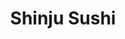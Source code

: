 ---
layout: place
title: Shinju Sushi
permalink: /illinois/chicago/shinju-sushi.html
stateAbbr: IL
stateName: Illinois
cityName: Chicago
seo:
  type: restaurant
  links: http://www.shinjusushichicago.com/
place_id: ChIJmU3XOWwpDogRxlrGyntgjao
photos:
  - name: >-
      places/ChIJmU3XOWwpDogRxlrGyntgjao/photos/AeeoHcJX21JWJhUFDFWnOXI-wERZ5GBdVH3rNC4bSFHQGdSjO8p149tK9f7VxCPXGESJhQdjZhzzD7APwDiHp6SbDRSn0WY8a5ACsO3-FSbKGd8FsbcwQQr1juXTEiEMnph0VolGYt1-zQ7BmJtBHffpOc10L3y5tDa1a-0jO3rrPFOGSEeexv2wPJxi4NqxJt_JGZ7l1Dtfdt-oBgDBgb4duPwlg3dmbCr_2FAp-VVq1LJQj23DKcqWzyCyPJbNw3_HgI2YQAKKi_J2YCwWYm6DkwCn6WPPpjXwvgIKgu1rQwcJqT1RRCUaBKVL59vXkyTlCoFVjnPE0KXGIGjxnpAIKtfZQHbX5zjcbqzU3LltT-hpa8sAURZoO3UCynC7O6AxGoeFqyDOXcAjFhDzYTif1S5DFqxUZlyUsHj1GdRTEPM
    widthPx: 4800
    heightPx: 3202
    authorAttributions:
      - displayName: John Schmoeger Realtor
        uri: https://maps.google.com/maps/contrib/112040253441129691396
        photoUri: >-
          https://lh3.googleusercontent.com/a-/ALV-UjUA6VnEfwDlrcmtjKreeCB9ni5O5MmqSw7RM675_RIltG-IhhTUIA=s100-p-k-no-mo
    flagContentUri: >-
      https://www.google.com/local/imagery/report/?cb_client=maps_api_places.places_api&image_key=!1e10!2sCIHM0ogKEICAgIDExe_0GA&hl=en-US
    googleMapsUri: >-
      https://www.google.com/maps/place//data=!3m4!1e2!3m2!1sCIHM0ogKEICAgIDExe_0GA!2e10!4m2!3m1!1s0x880e296c39d74d99:0xaa8d607bcac65ac6
  - name: >-
      places/ChIJmU3XOWwpDogRxlrGyntgjao/photos/AeeoHcJN3-HyB_Q4IvZ3A19w4JMBn9fZzUL0DmbupJxNO8SbNa1nn2IshEHl64N0rMWYjCz0FL8DuQ0cdYF0o8u462LAawemrPqYNp8JXZ-bAeyWLNLMr4OpOoxH4kpHPt7Rg42abf0SGoTkYyrUe9wS5789eY2bmqSd3Ig8qzTAgnIxJLUvlInHvK4-ni1Rre83fQg8EQjMmTL_u6lBDSU2QmKozUa1qYKNAwy9emPkW2yqQ-Lw-WZqh4hvfjxwAvokDp7CUS77pGxNWJPMHOQDJCRia89eZejnBBAwWn44UP_K3Q
    widthPx: 4272
    heightPx: 2856
    authorAttributions:
      - displayName: Shinju Sushi
        uri: https://maps.google.com/maps/contrib/105477812301899240797
        photoUri: >-
          https://lh3.googleusercontent.com/a/ACg8ocIB-7G7f1baML8GV5IniO1skULRZZxH_-GfQlogQw7ZrCCb_A=s100-p-k-no-mo
    flagContentUri: >-
      https://www.google.com/local/imagery/report/?cb_client=maps_api_places.places_api&image_key=!1e10!2sAF1QipN3odhaC3bWgLnEdH0GbeCwr_5E5NJy-2jAQe1A&hl=en-US
    googleMapsUri: >-
      https://www.google.com/maps/place//data=!3m4!1e2!3m2!1sAF1QipN3odhaC3bWgLnEdH0GbeCwr_5E5NJy-2jAQe1A!2e10!4m2!3m1!1s0x880e296c39d74d99:0xaa8d607bcac65ac6
  - name: >-
      places/ChIJmU3XOWwpDogRxlrGyntgjao/photos/AeeoHcLzJMENvMryJKC-C8GVQHOVjCZvMei7Ahgn-HFfYCLweZNR6qJECXvNeUIOrO1umQspb8_WRI2yzIYT03DxmPbjx2sKKUmrfe4w4b0jLBtzxxTmgchtv43V9yjyGv9yE-EXfPt2LEhyX3GMWhnqam9g3q2duQnRYVXSwGTJ4BuYDZ_zie9-uEK9n-ntrYu9zD9ARF4FnwessR7lOSoC2vq78vh4FIhEVuxykzZfcQ4a_pc6o1ZpJow4TJ3UIAxcNt1Z3cnvI3f3H24vcOXK9QFainUE6LlWAY2JaH3IyiVknx7-YTufIwslbRIj2m1gt3Sz-U20LcIQx8vSoQppzIZKPp6rUS383G9AAbKqUFWAVEmZ8yYE3NSDdhOiqOjGKQq6xyzAIBQTTOD5QYBPsWlvzkb5eDfLqij4hs54EvAlbd-RyDdtrFSbOo9TmL2T
    widthPx: 3024
    heightPx: 3024
    authorAttributions:
      - displayName: Ryan Kent
        uri: https://maps.google.com/maps/contrib/116331595036461309833
        photoUri: >-
          https://lh3.googleusercontent.com/a-/ALV-UjWBJS_wdbZXCFVhy4PrQEJVYawHQ-yseDaXXSeCk5Gd2X39MnQ=s100-p-k-no-mo
    flagContentUri: >-
      https://www.google.com/local/imagery/report/?cb_client=maps_api_places.places_api&image_key=!1e10!2sCIABIhAGbwPTExKpWme19SIABfbf&hl=en-US
    googleMapsUri: >-
      https://www.google.com/maps/place//data=!3m4!1e2!3m2!1sCIABIhAGbwPTExKpWme19SIABfbf!2e10!4m2!3m1!1s0x880e296c39d74d99:0xaa8d607bcac65ac6
  - name: >-
      places/ChIJmU3XOWwpDogRxlrGyntgjao/photos/AeeoHcIxTuWGdzS8HA4-1t6bdwXD_GL_kTcKGs2NHHLmRO_ZnxoygP87wAe2SeqVkAloY0rVGHDRAc2a2q37yZ7HuldrrCU0riJgSx8xxULgHqK9ruMXseghJRNNUR9gu6aiQi2bmGQlmGTCar1NAxJdd-vwugCQrG0JwiHUeKmGGlEpc--aKjJOiMUl_GjdQEAp13GH52YoKB1Yn4TbB9sYqOBU_UhAnTbCxgFPf7wqMqW3rqEdziecnOZo_F3Juw8d8dGU5bpLNTJWVlswwAQD1Ls8CcxoTC9TF1RwiatRBdljd4DMtzVmQ7M3aiW3NL3TK7v-j-k5k8lb3lJWID-HjOxdXLZF5MNn0FNdEhljKZluWAgyIsfqz3jSKvnJco3PDt6P7hMaFufMRHXI4f84LzNU_DZtWEYJFNMy-XzMiwEOaQ
    widthPx: 3096
    heightPx: 4128
    authorAttributions:
      - displayName: Mona bradford
        uri: https://maps.google.com/maps/contrib/109541650210483434290
        photoUri: >-
          https://lh3.googleusercontent.com/a/ACg8ocKuw0TcNXjBfAcNDF24885FNHnP1ALPxehh-zrTC57546ZhLQ=s100-p-k-no-mo
    flagContentUri: >-
      https://www.google.com/local/imagery/report/?cb_client=maps_api_places.places_api&image_key=!1e10!2sCIHM0ogKEICAgICz2KOPPg&hl=en-US
    googleMapsUri: >-
      https://www.google.com/maps/place//data=!3m4!1e2!3m2!1sCIHM0ogKEICAgICz2KOPPg!2e10!4m2!3m1!1s0x880e296c39d74d99:0xaa8d607bcac65ac6
  - name: >-
      places/ChIJmU3XOWwpDogRxlrGyntgjao/photos/AeeoHcJ01F6mbBk40tgiEGobpHfhv_qMSKezWtR300FTYepjqQiIkEbnPFFYIFqbwuY9_12SQdZ1TKwgv5ubEzYXilclMP-34epqGStwwVm91zZIFIHr1qb7Z_myxBcLHRPLzvEcqLTCiBjl-B_TN9dN0yJQcJgXU05jVnVbxIQrBMAPkOdwRzW5MpF3xEcC7ruyvGP3Bdj47LVd17I8V2_Ob5uKDCdZQXTC2_ADwPG5XUjAIIi-KlQubZ2aLsrauYXI-lt3J7SvvH6PDNL69_N7DeTz14XaoUcYDrOeLOeLsvbxc0FywLxkduwCiF0Y2Wq9LjUH1w5bw-M5QYruXlECop6TToHnrqhJsnkTpjYt7TKNknPKQxN2HXzdkAhjCpItBZ7FV_eJHZLDNdmfiwshjSRQZiEQKXP03rO0a7loQ6g04FU
    widthPx: 4000
    heightPx: 2252
    authorAttributions:
      - displayName: Zcarlet Diaz
        uri: https://maps.google.com/maps/contrib/117499985294705220339
        photoUri: >-
          https://lh3.googleusercontent.com/a-/ALV-UjWFfhYcFcFUUBECE-M1Nftzz5LrB1-YDUzxQbFpAMZs_fZOFBc=s100-p-k-no-mo
    flagContentUri: >-
      https://www.google.com/local/imagery/report/?cb_client=maps_api_places.places_api&image_key=!1e10!2sCIHM0ogKEICAgIDyu7_4hwE&hl=en-US
    googleMapsUri: >-
      https://www.google.com/maps/place//data=!3m4!1e2!3m2!1sCIHM0ogKEICAgIDyu7_4hwE!2e10!4m2!3m1!1s0x880e296c39d74d99:0xaa8d607bcac65ac6
  - name: >-
      places/ChIJmU3XOWwpDogRxlrGyntgjao/photos/AeeoHcKztTBeendMlbtGtYUYWBhf1NbL7-WLWqfLFhJj8rwoaI_UATsg_xRC4fjT6sSbEn2b0t4Ukn5dIF4JzeoAOOoryWJhlAxklDWSx1EWS6JYYDDvpoKmGIE5oiI_VtMA8BCsLDoY-l5T6NVV6DQwHts0DBL0iwxBbkhTN9nMMC5hh7MeAD41XHizI1AeXdqTTaq3LJUy5jyEaf35zCtgjiYh9IhIeB7N3xpZZ2nKra--m7EFY1cgNVSZZKQ25l7IPlymM42MznVExMwb_KFGiWJmy4RyhR04DISL0qahRztaqA
    widthPx: 2160
    heightPx: 2880
    authorAttributions:
      - displayName: Shinju Sushi
        uri: https://maps.google.com/maps/contrib/105477812301899240797
        photoUri: >-
          https://lh3.googleusercontent.com/a/ACg8ocIB-7G7f1baML8GV5IniO1skULRZZxH_-GfQlogQw7ZrCCb_A=s100-p-k-no-mo
    flagContentUri: >-
      https://www.google.com/local/imagery/report/?cb_client=maps_api_places.places_api&image_key=!1e10!2sAF1QipMrAtSAD2rysTX4V4gzT2jC322cmrLXH6D3k9Xk&hl=en-US
    googleMapsUri: >-
      https://www.google.com/maps/place//data=!3m4!1e2!3m2!1sAF1QipMrAtSAD2rysTX4V4gzT2jC322cmrLXH6D3k9Xk!2e10!4m2!3m1!1s0x880e296c39d74d99:0xaa8d607bcac65ac6
  - name: >-
      places/ChIJmU3XOWwpDogRxlrGyntgjao/photos/AeeoHcIxOb5CLB8GireuWS8De3vXGRJtdMmQ3IEcv9llO_UOa35sQ_fIq1npFDt_YgjPxil1I5RyBzi6TwnQwB86diHsPmvjIOkDwJCTF4EepJzeputzfDwyuGahPnvNhADhTx8n51_MKtab_2WCNoRidkCdKQGo_oUgpoJPpeYCmXyZmR7P6-5HjHiOlAWVJROnHvcjD89wAk4wzJftIlcY8eeegT-ngtiJwgsCWk_nZeaFH5PMNGlsVaBrAmfe9U1ct_eO252OSuEAEhmozmF_3bVL0vDmRMEhNHHYk7I1X6PE0Q
    widthPx: 4096
    heightPx: 2736
    authorAttributions:
      - displayName: Shinju Sushi
        uri: https://maps.google.com/maps/contrib/105477812301899240797
        photoUri: >-
          https://lh3.googleusercontent.com/a/ACg8ocIB-7G7f1baML8GV5IniO1skULRZZxH_-GfQlogQw7ZrCCb_A=s100-p-k-no-mo
    flagContentUri: >-
      https://www.google.com/local/imagery/report/?cb_client=maps_api_places.places_api&image_key=!1e10!2sAF1QipPNafQ-dmGg-loUPCy_-TAB75CT8XEQys76vQLi&hl=en-US
    googleMapsUri: >-
      https://www.google.com/maps/place//data=!3m4!1e2!3m2!1sAF1QipPNafQ-dmGg-loUPCy_-TAB75CT8XEQys76vQLi!2e10!4m2!3m1!1s0x880e296c39d74d99:0xaa8d607bcac65ac6
  - name: >-
      places/ChIJmU3XOWwpDogRxlrGyntgjao/photos/AeeoHcJNfnP6XbEAyg6QurO5rGIifxQsXtJrjwXZ7vyiMQFd2nQG7ueo6z6zU_ZnHxwnLO41hpXSs_aOWYGC5ngcT9kqsoY_BNN-kDycESut523lGvwB5ErBkbU-2rnEj4jf2divUTzX0kNz5eY16RSh2Y0KRu95PRzcjmjyXxG_cxMjlnRGsEVZ9Y7Q1cDwkH3ltZjDkBGyqHIMxMh9ZCeD1QEs7-UZwAY4L1llndlD1Md3YOwkxoDSsirRVspU1k1f6_7ZEdQWlpXD8sHe_JPFTIj9pdmOstBYiJO6KdD4-dDSNBtsNoIC56re5w7sLl9CcoFfAjlTiCSzovert6lE_bXouMMg_7Ycw4l2z4q5vpZ_yEugvNsXsK7g-79R8eiiyWYyaDlidvtTCUY3ZcICuPPZk8JHZdLkDjgWapyOiguiAw
    widthPx: 4624
    heightPx: 3468
    authorAttributions:
      - displayName: Tzu-Jang Wang
        uri: https://maps.google.com/maps/contrib/106724504896716793461
        photoUri: >-
          https://lh3.googleusercontent.com/a-/ALV-UjVaUZOGNRdbaG9Rwy3GLiIAT9j-D5Aj0dgCT-KkQTUKIRKerBIM=s100-p-k-no-mo
    flagContentUri: >-
      https://www.google.com/local/imagery/report/?cb_client=maps_api_places.places_api&image_key=!1e10!2sCIHM0ogKEICAgIDDnYn3Fw&hl=en-US
    googleMapsUri: >-
      https://www.google.com/maps/place//data=!3m4!1e2!3m2!1sCIHM0ogKEICAgIDDnYn3Fw!2e10!4m2!3m1!1s0x880e296c39d74d99:0xaa8d607bcac65ac6
  - name: >-
      places/ChIJmU3XOWwpDogRxlrGyntgjao/photos/AeeoHcK0LSuVehP6cgZ-ubi-AxEE_3v4n7rC6GYy2yCx0pjnnDAthdkaDJvYQfNt4rUMtwoW3XC4ongxzHTz8BVTHyn1wt95qkGGGjRJpHHObjkKiL9qVuC4dldM4eg8ZVfv5GFja05pDLIZh1JOTMLKb9PYT2f8w_sQZSJ9UE3ryxrU0p7QRBuinh2-e_aznwN8FYwRft1IM3g4lMmBjcQZEl2uNpgmWls2TGoKz-sR3E2N90Ow2uCux4CqgZk9DsrxsTMukWc7uX87D29S7jCaO1LJqdlM7jmcbH85OsG-oTHkMV_V5EmxYUshVZXt0GxVo5asjxMhFpEZpApVsyhKEV8MPzmOXAhCk0tJmrY7bjGpFCnxL_YkEtqx_4e8WXfLkzGDqsNAhkmBEcRdNt1qghE2AQXfdAtKTLJtzzS_OzO1jQ
    widthPx: 3264
    heightPx: 2448
    authorAttributions:
      - displayName: Nikki Vaughn
        uri: https://maps.google.com/maps/contrib/107203225684313430439
        photoUri: >-
          https://lh3.googleusercontent.com/a/ACg8ocJljwouBQGZpOl2D4OmNqCSkZzrKObq9uoLSqZgOAZY0Gbhmw=s100-p-k-no-mo
    flagContentUri: >-
      https://www.google.com/local/imagery/report/?cb_client=maps_api_places.places_api&image_key=!1e10!2sCIHM0ogKEICAgID02_nsOw&hl=en-US
    googleMapsUri: >-
      https://www.google.com/maps/place//data=!3m4!1e2!3m2!1sCIHM0ogKEICAgID02_nsOw!2e10!4m2!3m1!1s0x880e296c39d74d99:0xaa8d607bcac65ac6
  - name: >-
      places/ChIJmU3XOWwpDogRxlrGyntgjao/photos/AeeoHcJ8uKrnr6AQ3JVgkK3xYy5mi47G4CVUDu_mAK8InGBskMKXhpVqB_JlczVo92TKb66a_7bTKKad-owcTZP4QT709ceqwaEBCe-fNbGdUpKchoqHL0uHs-33xMOqLBXbfTwyu93q68RS1krMXsuKnWFfjVprAXSFmuR_qvZQxRvsQrv5G-6DI5bRBvAFEZAJuoe-auZtFaSKgeHZvw_3hQJayfgI0oOrUSX9KKy6rIz5eVJDko0tazI57CgsKCpITWJjy-jVzNDRF4GEncOZ3_QXyHYUk9-SxcNnRB5xV2t57hXYcLYQaBVjhUghGCd3YPuVL9LCKGGWWoSOqH7eSVf4ixb1WTyyuvz_DSa9Ikzk3cUzxF9jYKzvZ9vqUMgqwZPiNLEdpn_gcjtC2wu1sEmwjZQPF4MM-YaP3Sp7OUBpQKYx
    widthPx: 3000
    heightPx: 4000
    authorAttributions:
      - displayName: Dunn Success Fully
        uri: https://maps.google.com/maps/contrib/100559734103310965333
        photoUri: >-
          https://lh3.googleusercontent.com/a-/ALV-UjVlWuqd3EO8bb6pcOjra3FmN5rbSODSVsZkt5fXqmo08ytPNKkU=s100-p-k-no-mo
    flagContentUri: >-
      https://www.google.com/local/imagery/report/?cb_client=maps_api_places.places_api&image_key=!1e10!2sCIHM0ogKEICAgICzu9jK9AE&hl=en-US
    googleMapsUri: >-
      https://www.google.com/maps/place//data=!3m4!1e2!3m2!1sCIHM0ogKEICAgICzu9jK9AE!2e10!4m2!3m1!1s0x880e296c39d74d99:0xaa8d607bcac65ac6
address: 1375 E 53rd St, Chicago, IL 60615, USA
street: 1375 E 53rd St
city: Chicago
state: IL
zip: '60615'
country: USA
neighborhood: Hyde Park
latitude: '41.799379'
longitude: '-87.592146'
accessibility_options:
  wheelchairAccessibleEntrance: true
  wheelchairAccessibleSeating: true
business_status: OPERATIONAL
name: Shinju Sushi
google_maps_links:
  directionsUri: >-
    https://www.google.com/maps/dir//''/data=!4m7!4m6!1m1!4e2!1m2!1m1!1s0x880e296c39d74d99:0xaa8d607bcac65ac6!3e0
  placeUri: https://maps.google.com/?cid=12289585042963192518
  writeAReviewUri: >-
    https://www.google.com/maps/place//data=!4m3!3m2!1s0x880e296c39d74d99:0xaa8d607bcac65ac6!12e1
  reviewsUri: >-
    https://www.google.com/maps/place//data=!4m4!3m3!1s0x880e296c39d74d99:0xaa8d607bcac65ac6!9m1!1b1
  photosUri: >-
    https://www.google.com/maps/place//data=!4m3!3m2!1s0x880e296c39d74d99:0xaa8d607bcac65ac6!10e5
primary_type: Sushi Restaurant
opening_hours:
  regular: null
  current: null
secondary_opening_hours:
  regular:
    weekdayDescriptions: null
    type: null
  current:
    weekdayDescriptions: null
    type: null
phone: (773) 966-6669
price_level: PRICE_LEVEL_MODERATE
price_range: $10 &ndash; $20
rating: '4.2'
rating_count: 0
website: http://www.shinjusushichicago.com/
description: >-
  Explore Shinju Sushi in Chicago, IL$$$Nestled in the heart of Chicago, IL,
  Shinju Sushi stands out as a casual spot offering an array of Japanese dishes,
  highlighted by its all-you-can-eat sushi options that cater to fresh cravings
  on the go. This welcoming eatery features a variety of sashimi and other fare
  served in a straightforward style, making it a go-to choice for those seeking
  satisfying Japanese flavors without the fuss. With options that emphasize
  quality ingredients and convenient dining, it's ideal for anyone exploring top
  sushi spots in the area. The moderate pricing and accessible setup add to its
  appeal, providing a relaxed atmosphere for enjoying authentic tastes. Whether
  you're in the mood for a quick bite or a fuller meal, this spot delivers on
  fresh, everyday Japanese dining experiences.
generative_summary: >-
  Explore Shinju Sushi in Chicago, IL$$$Nestled in the heart of Chicago, IL,
  Shinju Sushi stands out as a casual spot offering an array of Japanese dishes,
  highlighted by its all-you-can-eat sushi options that cater to fresh cravings
  on the go. This welcoming eatery features a variety of sashimi and other fare
  served in a straightforward style, making it a go-to choice for those seeking
  satisfying Japanese flavors without the fuss. With options that emphasize
  quality ingredients and convenient dining, it's ideal for anyone exploring top
  sushi spots in the area. The moderate pricing and accessible setup add to its
  appeal, providing a relaxed atmosphere for enjoying authentic tastes. Whether
  you're in the mood for a quick bite or a fuller meal, this spot delivers on
  fresh, everyday Japanese dining experiences.
generative_disclosure: Summarized by AI using the Grok-3-Mini model.
reviews:
  - name: >-
      places/ChIJmU3XOWwpDogRxlrGyntgjao/reviews/ChZDSUhNMG9nS0VJQ0FnSURWc2ZXMWJBEAE
    relativePublishTimeDescription: a year ago
    rating: 4
    text:
      text: >-
        Ordered carryout from here. I got the sushi platter to share. The food
        tasted great. I think everything was pretty good quality. I was
        disappointed that the items in my sushi platter were quite a bit smaller
        than I expected. They looked bigger in the menu picture, but maybe the
        mistake was mine. Regardless, the food was ready on time and the prices
        are pretty reasonable. This is the best sushi I've had so far in the
        Hyde Park area, so I will probably come back in the future.
      languageCode: en
    originalText:
      text: >-
        Ordered carryout from here. I got the sushi platter to share. The food
        tasted great. I think everything was pretty good quality. I was
        disappointed that the items in my sushi platter were quite a bit smaller
        than I expected. They looked bigger in the menu picture, but maybe the
        mistake was mine. Regardless, the food was ready on time and the prices
        are pretty reasonable. This is the best sushi I've had so far in the
        Hyde Park area, so I will probably come back in the future.
      languageCode: en
    authorAttribution:
      displayName: Ryan Kent
      uri: https://www.google.com/maps/contrib/116331595036461309833/reviews
      photoUri: >-
        https://lh3.googleusercontent.com/a-/ALV-UjWBJS_wdbZXCFVhy4PrQEJVYawHQ-yseDaXXSeCk5Gd2X39MnQ=s128-c0x00000000-cc-rp-mo-ba6
    publishTime: '2023-12-13T16:49:33.699943Z'
    flagContentUri: >-
      https://www.google.com/local/review/rap/report?postId=ChZDSUhNMG9nS0VJQ0FnSURWc2ZXMWJBEAE&d=17924085&t=1
    googleMapsUri: >-
      https://www.google.com/maps/reviews/data=!4m6!14m5!1m4!2m3!1sChZDSUhNMG9nS0VJQ0FnSURWc2ZXMWJBEAE!2m1!1s0x880e296c39d74d99:0xaa8d607bcac65ac6
  - name: >-
      places/ChIJmU3XOWwpDogRxlrGyntgjao/reviews/ChZDSUhNMG9nS0VJQ0FnSUNUd29fYUxnEAE
    relativePublishTimeDescription: 11 months ago
    rating: 5
    text:
      text: >-
        Found on Google and we just happened to be in that neighborhood.  The
        pictures of food looked really good so decided to try it out. We are
        from Indianapolis on our last day in Chicago. We ordered the Vietnamese
        Spring Rolls with peanut sauce (delicious) I ordered the Tom Yum soup
        and the Orange chicken,  my boyfriend ordered the crispy Fish. The
        flavors were phenomenal and the presentation was beautiful.  My only
        complaint is that we do not have this restaurant in Indianapolis so I
        can eat there on a regular basis 😢
      languageCode: en
    originalText:
      text: >-
        Found on Google and we just happened to be in that neighborhood.  The
        pictures of food looked really good so decided to try it out. We are
        from Indianapolis on our last day in Chicago. We ordered the Vietnamese
        Spring Rolls with peanut sauce (delicious) I ordered the Tom Yum soup
        and the Orange chicken,  my boyfriend ordered the crispy Fish. The
        flavors were phenomenal and the presentation was beautiful.  My only
        complaint is that we do not have this restaurant in Indianapolis so I
        can eat there on a regular basis 😢
      languageCode: en
    authorAttribution:
      displayName: Ernie Gomez
      uri: https://www.google.com/maps/contrib/105694963564057453779/reviews
      photoUri: >-
        https://lh3.googleusercontent.com/a-/ALV-UjXb1ww1Bpa_JcH0LNjPniVmAGStgZCajCmQABwJpUEaHQPKRK7-kQ=s128-c0x00000000-cc-rp-mo-ba3
    publishTime: '2024-05-12T14:49:45.537906Z'
    flagContentUri: >-
      https://www.google.com/local/review/rap/report?postId=ChZDSUhNMG9nS0VJQ0FnSUNUd29fYUxnEAE&d=17924085&t=1
    googleMapsUri: >-
      https://www.google.com/maps/reviews/data=!4m6!14m5!1m4!2m3!1sChZDSUhNMG9nS0VJQ0FnSUNUd29fYUxnEAE!2m1!1s0x880e296c39d74d99:0xaa8d607bcac65ac6
  - name: >-
      places/ChIJmU3XOWwpDogRxlrGyntgjao/reviews/ChdDSUhNMG9nS0VJQ0FnSURqbVBtLTNBRRAB
    relativePublishTimeDescription: 11 months ago
    rating: 2
    text:
      text: >-
        I think if you’re on a budget it’s not terrible. It’s near a college so
        the pricing seems friendly to students. Food was alright. Be warned that
        if you’re getting all you can eat they will stuff your rolls with an
        obscene amount of rice and they have a stipulation where you cannot
        leave any rice for the all you can eat or you’ll be charged normal
        prices for everything. The service is extremely slow it might as well
        just be counter service it would be more convenient to order that way.
        Food trickles out a snails pace as well.
      languageCode: en
    originalText:
      text: >-
        I think if you’re on a budget it’s not terrible. It’s near a college so
        the pricing seems friendly to students. Food was alright. Be warned that
        if you’re getting all you can eat they will stuff your rolls with an
        obscene amount of rice and they have a stipulation where you cannot
        leave any rice for the all you can eat or you’ll be charged normal
        prices for everything. The service is extremely slow it might as well
        just be counter service it would be more convenient to order that way.
        Food trickles out a snails pace as well.
      languageCode: en
    authorAttribution:
      displayName: Britt
      uri: https://www.google.com/maps/contrib/105350993497361192559/reviews
      photoUri: >-
        https://lh3.googleusercontent.com/a/ACg8ocJFXCrVrAI3hv6yfe2Y0EaWcgVWUk5RkdRQSkf806-7yNvRVuix=s128-c0x00000000-cc-rp-mo-ba3
    publishTime: '2024-04-29T01:07:30.656513Z'
    flagContentUri: >-
      https://www.google.com/local/review/rap/report?postId=ChdDSUhNMG9nS0VJQ0FnSURqbVBtLTNBRRAB&d=17924085&t=1
    googleMapsUri: >-
      https://www.google.com/maps/reviews/data=!4m6!14m5!1m4!2m3!1sChdDSUhNMG9nS0VJQ0FnSURqbVBtLTNBRRAB!2m1!1s0x880e296c39d74d99:0xaa8d607bcac65ac6
  - name: >-
      places/ChIJmU3XOWwpDogRxlrGyntgjao/reviews/ChZDSUhNMG9nS0VJQ0FnTURnN01HMWZnEAE
    relativePublishTimeDescription: a month ago
    rating: 5
    text:
      text: >-
        The best bento box I’ve ever had was from here. Hands down so flavorful
        every single time! Love that it comes with kimchi on the side. So many
        great options here and the seared salmon sushi is incredible. A bit
        pricey but a great splurge worth every penny if I’m looking to treat
        myself.
      languageCode: en
    originalText:
      text: >-
        The best bento box I’ve ever had was from here. Hands down so flavorful
        every single time! Love that it comes with kimchi on the side. So many
        great options here and the seared salmon sushi is incredible. A bit
        pricey but a great splurge worth every penny if I’m looking to treat
        myself.
      languageCode: en
    authorAttribution:
      displayName: Sam S
      uri: https://www.google.com/maps/contrib/108329050702259742190/reviews
      photoUri: >-
        https://lh3.googleusercontent.com/a/ACg8ocJIPup3hrrL58bAwH5Mhnfn1fKQiwMVRTp0fZ9sthNWQPOUCXk=s128-c0x00000000-cc-rp-mo-ba4
    publishTime: '2025-02-23T03:22:47.470952Z'
    flagContentUri: >-
      https://www.google.com/local/review/rap/report?postId=ChZDSUhNMG9nS0VJQ0FnTURnN01HMWZnEAE&d=17924085&t=1
    googleMapsUri: >-
      https://www.google.com/maps/reviews/data=!4m6!14m5!1m4!2m3!1sChZDSUhNMG9nS0VJQ0FnTURnN01HMWZnEAE!2m1!1s0x880e296c39d74d99:0xaa8d607bcac65ac6
  - name: >-
      places/ChIJmU3XOWwpDogRxlrGyntgjao/reviews/ChdDSUhNMG9nS0VJQ0FnTUR3ajh2TTh3RRAB
    relativePublishTimeDescription: 2 weeks ago
    rating: 3
    text:
      text: >-
        Ordered take out.


        They out the maki/sushi on top of the hot items so when you get it, it’s
        all hot.


        There’s more rice than fish/filling on the rolls.


        That’s food borne illness waiting to happen due to temp.


        They also forgot sushi and ginger!
      languageCode: en
    originalText:
      text: >-
        Ordered take out.


        They out the maki/sushi on top of the hot items so when you get it, it’s
        all hot.


        There’s more rice than fish/filling on the rolls.


        That’s food borne illness waiting to happen due to temp.


        They also forgot sushi and ginger!
      languageCode: en
    authorAttribution:
      displayName: Flower
      uri: https://www.google.com/maps/contrib/116715026506505672519/reviews
      photoUri: >-
        https://lh3.googleusercontent.com/a/ACg8ocLNRy_MRtB4JzUuaj9pFFDlnLNhv8CxhY-jEgLOhon0-UgEbg=s128-c0x00000000-cc-rp-mo-ba2
    publishTime: '2025-03-29T01:51:34.517509Z'
    flagContentUri: >-
      https://www.google.com/local/review/rap/report?postId=ChdDSUhNMG9nS0VJQ0FnTUR3ajh2TTh3RRAB&d=17924085&t=1
    googleMapsUri: >-
      https://www.google.com/maps/reviews/data=!4m6!14m5!1m4!2m3!1sChdDSUhNMG9nS0VJQ0FnTUR3ajh2TTh3RRAB!2m1!1s0x880e296c39d74d99:0xaa8d607bcac65ac6
review_summary: >-
  Feedback on the Sushi Scene$$$Folks often rave about the all-you-can-eat deals
  at this spot, praising the fresh salmon sashimi and creative rolls that hit
  the spot without breaking the bank. While some diners note the portions can
  vary and service might slow down during busy times, many appreciate the
  overall value and welcoming vibe that keeps things light and enjoyable. It's
  clear that the flavorful options like spring rolls and bento boxes make it a
  solid pick for groups or anyone hunting for reliable Japanese eats nearby.
  That said, a few mentions of rice-heavy rolls remind you to keep expectations
  in check for consistency. All in all, if you're on the lookout for decent
  sushi in the neighborhood, this place offers a fun, budget-friendly option
  worth trying out.
review_disclosure: Summarized by AI using the Grok-3-Mini model.
parking_options:
  freeStreetParking: true
  paidStreetParking: true
payment_options:
  acceptsDebitCards: false
  acceptsCashOnly: false
  acceptsNfc: true
allow_dogs: null
curbside_pickup: null
delivery: true
dine_in: true
good_for_children: false
good_for_groups: true
good_for_sports: false
live_music: null
menu_for_children: false
outdoor_seating: null
reservable: true
restroom: true
serves_beer: true
serves_breakfast: true
serves_brunch: true
serves_cocktails: false
serves_coffee: false
serves_dinner: true
serves_dessert: null
serves_lunch: true
serves_vegetarian_food: true
serves_wine: true
takeout: true
update_category: pro
places_description: >-
  Casual spot for raw & cooked Japanese fare with all-you-can-eat sushi plus
  lunch & dinner buffets.

---